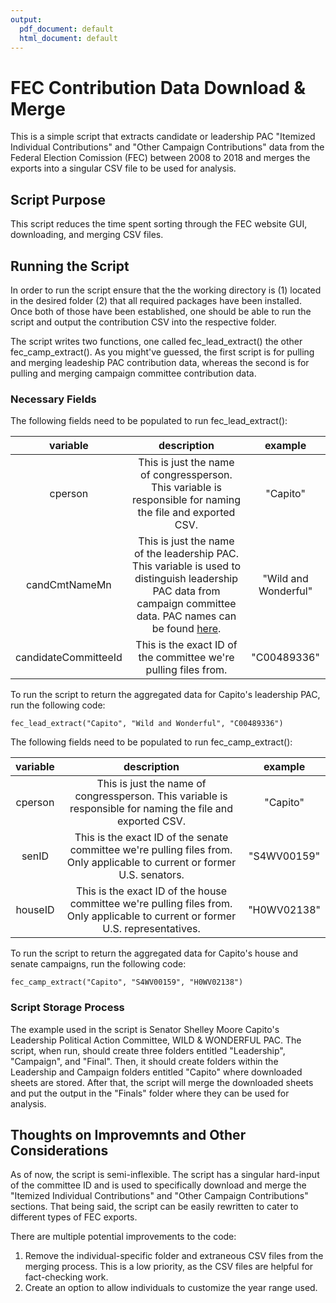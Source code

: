 ```yaml
---
output:
  pdf_document: default
  html_document: default
---
```

# FEC Contribution Data Download & Merge
This is a simple script that extracts candidate or leadership PAC "Itemized Individual Contributions" and "Other Campaign Contributions" data from the Federal Election Comission (FEC) between 2008 to 2018 and merges the exports into a singular CSV file to be used for analysis. 

## Script Purpose
This script reduces the time spent sorting through the FEC website GUI, downloading, and merging CSV files. 

## Running the Script
In order to run the script ensure that the the working directory is (1) located in the desired folder (2) that all required packages have been installed. Once both of those have been established, one should be able to run the script and output the contribution CSV into the respective folder. 

The script writes two functions, one called fec_lead_extract() the other fec_camp_extract(). As you might've guessed, the first script is for pulling and merging leadeship PAC contribution data, whereas the second is for pulling and merging campaign committee contribution data. 

### Necessary Fields

The following fields need to be populated to run fec_lead_extract():

|       variable       |                                                                                                              description                                                                                                             |        example       |
|:--------------------:|:------------------------------------------------------------------------------------------------------------------------------------------------------------------------------------------------------------------------------------:|:--------------------:|
| cperson              | This is just the name of congressperson. This variable is responsible for naming the file and exported CSV.                                                                                                                          | "Capito"             |
| candCmtNameMn        | This is just the name of the leadership PAC. This variable is used to distinguish leadership PAC data from campaign committee data. PAC names can be found [here](https://www.opensecrets.org/pacs/industry.php?txt=Q03&cycle=2016). | "Wild and Wonderful" |
| candidateCommitteeId | This is the exact ID of the committee we're pulling files from.                                                                                                                                                                      | "C00489336"          |

To run the script to return the aggregated data for Capito's leadership PAC, run the following code:

`fec_lead_extract("Capito", "Wild and Wonderful", "C00489336")`

The following fields need to be populated to run fec_camp_extract():

| variable |                                                            description                                                           |   example   |
|:--------:|:--------------------------------------------------------------------------------------------------------------------------------:|:-----------:|
| cperson  | This is just the name of congressperson. This variable is responsible for naming the file and exported CSV.                      | "Capito"    |
| senID    | This is the exact ID of the senate committee we're pulling files from. Only applicable to current or former U.S. senators.       | "S4WV00159" |
| houseID  | This is the exact ID of the house committee we're pulling files from. Only applicable to current or former U.S. representatives. | "H0WV02138" |

To run the script to return the aggregated data for Capito's house and senate campaigns, run the following code:

`fec_camp_extract("Capito", "S4WV00159", "H0WV02138")`

### Script Storage Process

The example used in the script is Senator Shelley Moore Capito's Leadership Political Action Committee, WILD & WONDERFUL PAC. The script, when run, should create three folders entitled "Leadership", "Campaign", and "Final". Then, it should create folders within the Leadership and Campaign folders entitled "Capito" where downloaded sheets are stored. After that, the script will merge the downloaded sheets and put the output in the "Finals" folder where they can be used for analysis.

## Thoughts on Improvemnts and Other Considerations

As of now, the script is semi-inflexible. The script has a singular hard-input of the committee ID and is used to specifically download and merge the "Itemized Individual Contributions" and "Other Campaign Contributions" sections. That being said, the script can be easily rewritten to cater to different types of FEC exports.

There are multiple potential improvements to the code:
1. Remove the individual-specific folder and extraneous CSV files from the merging process. This is a low priority, as the CSV files are helpful for fact-checking work.
2. Create an option to allow individuals to customize the year range used.
